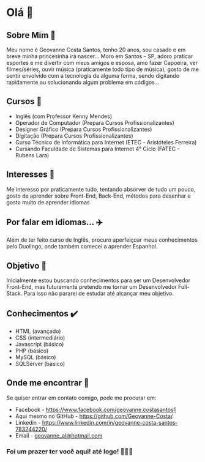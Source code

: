 # Olá 👋

## Sobre Mim 🙂
Meu nome é Geovanne Costa Santos, tenho 20 anos, sou casado e em breve minha princesinha irá nascer... Moro em Santos - SP, adoro praticar esportes e me divertir com meus amigos e esposa, amo fazer Capoeira, ver filmes/séries, ouvir música (praticamente todo tipo de música), gosto de me sentir envolvido com a tecnologia de alguma forma, sendo digitando rapidamente ou solucionando algum problema em códigos...

## Cursos 📝
- Inglês (com Professor Kenny Mendes)
- Operador de Computador (Prepara Cursos Profissionalizantes)
- Designer Gráfico (Prepara Cursos Profissionalizantes)
- Digitação (Prepara Cursos Profissionalizantes)
- Curso Técnico de Informática para Internet (ETEC - Aristóteles Ferreira)
- Cursando Faculdade de Sistemas para Internet 4° Ciclo (FATEC - Rubens Lara)

## Interesses 👀

Me interesso por praticamente tudo, tentando absorver de tudo um pouco, gosto de aprender sobre Front-End, Back-End, métodos para desenhar e gosto muito de aprender idiomas

## Por falar em idiomas... ✈️

Além de ter feito curso de Inglês, procuro aperfeiçoar meus conhecimentos pelo Duolingo, onde também comecei a aprender Espanhol.

## Objetivo 🥇

Inicialmente estou buscando conhecimentos para ser um Desenvolvedor Front-End, mas futuramente pretendo me tornar um Desenvolvedor Full-Stack. Para isso não pararei de estudar até alcançar meu objetivo.

## Conhecimentos ✔️
- HTML (avançado)
- CSS (intermediário)
- Javascript (básico)
- PHP (básico)
- MySQL (básico)
- SQLServer (básico)

## Onde me encontrar 📌

Se quiser entrar em contato comigo, pode me procurar em:
- Facebook - https://www.facebook.com/geovanne.costasantos1
- Aqui mesmo no GitHub - https://github.com/Geovanne-Costa/
- Linkedin - https://www.linkedin.com/in/geovanne-costa-santos-783244220/
- Email - geovanne_al@hotmail.com

### Foi um prazer ter você aqui! até logo! 👋👋👋

<!--
**Geovanne-Costa/Geovanne-Costa** is a ✨ _special_ ✨ repository because its `README.md` (this file) appears on your GitHub profile.

Here are some ideas to get you started:

- 🔭 I’m currently working on ...
- 🌱 I’m currently learning ...
- 👯 I’m looking to collaborate on ...
- 🤔 I’m looking for help with ...
- 💬 Ask me about ...
- 📫 How to reach me: ...
- 😄 Pronouns: ...
- ⚡ Fun fact: ...
-->
